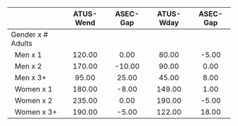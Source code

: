 
|                      |    ATUS-Wend |     ASEC-Gap |    ATUS-Wday |     ASEC-Gap |
| -------------------- | :----------: | :----------: | :----------: | :----------: |
| Gender x # Adults    |              |              |              |              |
| &nbsp;&nbsp;Men x 1  |       120.00 |         0.00 |        80.00 |        -5.00 |
| &nbsp;&nbsp;Men x 2  |       170.00 |       -10.00 |        90.00 |         0.00 |
| &nbsp;&nbsp;Men x 3+ |        95.00 |        25.00 |        45.00 |         8.00 |
| &nbsp;&nbsp;Women x 1 |       180.00 |        -8.00 |       149.00 |         1.00 |
| &nbsp;&nbsp;Women x 2 |       235.00 |         0.00 |       190.00 |        -5.00 |
| &nbsp;&nbsp;Women x 3+ |       190.00 |        -5.00 |       122.00 |        18.00 |

